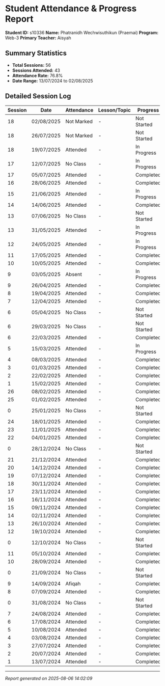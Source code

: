 # Student Attendance & Progress Report

**Student ID:** s10336
**Name:** Phatranidh Wechwisuthikun (Praemai)
**Program:** Web-3
**Primary Teacher:** Aisyah

## Summary Statistics
- **Total Sessions:** 56
- **Sessions Attended:** 43
- **Attendance Rate:** 76.8%
- **Date Range:** 13/07/2024 to 02/08/2025

## Detailed Session Log

| Session | Date | Attendance | Lesson/Topic | Progress |
|---------|------|------------|--------------|----------|
| 18 | 02/08/2025 | Not Marked | - | Not Started |
| 18 | 26/07/2025 | Not Marked | - | Not Started |
| 18 | 19/07/2025 | Attended | - | In Progress |
| 17 | 12/07/2025 | No Class | - | In Progress |
| 17 | 05/07/2025 | Attended | - | Completed |
| 16 | 28/06/2025 | Attended | - | Completed |
| 15 | 21/06/2025 | Attended | - | In Progress |
| 14 | 14/06/2025 | Attended | - | Completed |
| 13 | 07/06/2025 | No Class | - | Not Started |
| 13 | 31/05/2025 | Attended | - | In Progress |
| 12 | 24/05/2025 | Attended | - | In Progress |
| 11 | 17/05/2025 | Attended | - | Completed |
| 10 | 10/05/2025 | Attended | - | Completed |
| 9 | 03/05/2025 | Absent | - | In Progress |
| 9 | 26/04/2025 | Attended | - | Completed |
| 8 | 19/04/2025 | Attended | - | Completed |
| 7 | 12/04/2025 | Attended | - | Completed |
| 6 | 05/04/2025 | No Class | - | Not Started |
| 6 | 29/03/2025 | No Class | - | Not Started |
| 6 | 22/03/2025 | Attended | - | Completed |
| 5 | 15/03/2025 | Attended | - | In Progress |
| 4 | 08/03/2025 | Attended | - | Completed |
| 3 | 01/03/2025 | Attended | - | Completed |
| 2 | 22/02/2025 | Attended | - | Completed |
| 1 | 15/02/2025 | Attended | - | Completed |
| 26 | 08/02/2025 | Attended | - | Completed |
| 25 | 01/02/2025 | Attended | - | Completed |
| 0 | 25/01/2025 | No Class | - | Not Started |
| 24 | 18/01/2025 | Attended | - | Completed |
| 23 | 11/01/2025 | Attended | - | Completed |
| 22 | 04/01/2025 | Attended | - | Completed |
| 0 | 28/12/2024 | No Class | - | Not Started |
| 21 | 21/12/2024 | Attended | - | Completed |
| 20 | 14/12/2024 | Attended | - | Completed |
| 19 | 07/12/2024 | Attended | - | Completed |
| 18 | 30/11/2024 | Attended | - | Completed |
| 17 | 23/11/2024 | Attended | - | Completed |
| 16 | 16/11/2024 | Attended | - | Completed |
| 15 | 09/11/2024 | Attended | - | Completed |
| 14 | 02/11/2024 | Attended | - | Completed |
| 13 | 26/10/2024 | Attended | - | Completed |
| 12 | 19/10/2024 | Attended | - | Completed |
| 0 | 12/10/2024 | No Class | - | Not Started |
| 11 | 05/10/2024 | Attended | - | Completed |
| 10 | 28/09/2024 | Attended | - | Completed |
| 0 | 21/09/2024 | No Class | - | Not Started |
| 9 | 14/09/2024 | Afiqah | - | Completed |
| 8 | 07/09/2024 | Attended | - | Completed |
| 0 | 31/08/2024 | No Class | - | Not Started |
| 7 | 24/08/2024 | Attended | - | Completed |
| 6 | 17/08/2024 | Attended | - | Completed |
| 5 | 10/08/2024 | Attended | - | Completed |
| 4 | 03/08/2024 | Attended | - | Completed |
| 3 | 27/07/2024 | Attended | - | Completed |
| 2 | 20/07/2024 | Attended | - | Completed |
| 1 | 13/07/2024 | Attended | - | Completed |

---
*Report generated on 2025-08-06 14:02:09*
